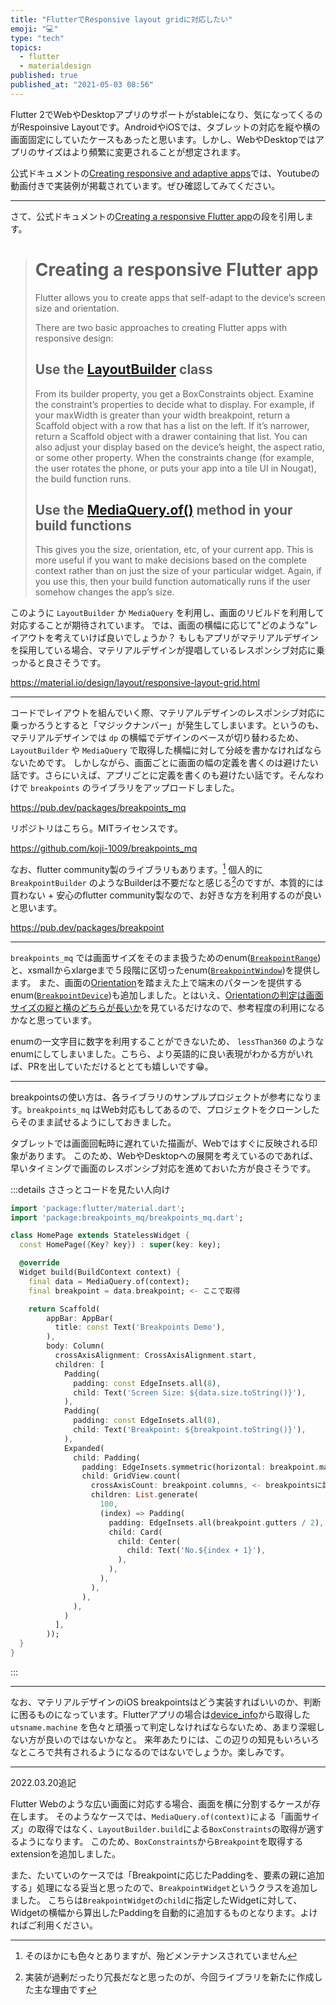 ```yaml
---
title: "FlutterでResponsive layout gridに対応したい"
emoji: "💻"
type: "tech"
topics:
  - flutter
  - materialdesign
published: true
published_at: "2021-05-03 08:56"
---
```


Flutter 2でWebやDesktopアプリのサポートがstableになり、気になってくるのがRespoinsive Layoutです。AndroidやiOSでは、タブレットの対応を縦や横の画面固定にしていたケースもあったと思います。しかし、WebやDesktopではアプリのサイズはより頻繁に変更されることが想定されます。

公式ドキュメントの[Creating responsive and adaptive apps](https://flutter.dev/docs/development/ui/layout/adaptive-responsive)では、Youtubeの動画付きで実装例が掲載されています。ぜひ確認してみてください。

---

さて、公式ドキュメントの[Creating a responsive Flutter app](https://flutter.dev/docs/development/ui/layout/adaptive-responsive#creating-a-responsive-flutter-app)の段を引用します。

> # Creating a responsive Flutter app
> 
> Flutter allows you to create apps that self-adapt to the device’s screen size and orientation.
> 
> There are two basic approaches to creating Flutter apps with responsive design:
> 
> ## Use the [LayoutBuilder](https://api.flutter.dev/flutter/widgets/LayoutBuilder-class.html) class
> From its builder property, you get a BoxConstraints object. Examine the constraint’s properties to decide what to display. For example, if your maxWidth is greater than your width breakpoint, return a Scaffold object with a row that has a list on the left. If it’s narrower, return a Scaffold object with a drawer containing that list. You can also adjust your display based on the device’s height, the aspect ratio, or some other property. When the constraints change (for example, the user rotates the phone, or puts your app into a tile UI in Nougat), the build function runs.
> 
> ## Use the [MediaQuery.of()](https://api.flutter.dev/flutter/widgets/MediaQuery/of.html) method in your build functions
> This gives you the size, orientation, etc, of your current app. This is more useful if you want to make decisions based on the complete context rather than on just the size of your particular widget. Again, if you use this, then your build function automatically runs if the user somehow changes the app’s size.

このように `LayoutBuilder` か `MediaQuery` を利用し、画面のリビルドを利用して対応することが期待されています。
では、画面の横幅に応じて"どのような"レイアウトを考えていけば良いでしょうか？ もしもアプリがマテリアルデザインを採用している場合、マテリアルデザインが提唱しているレスポンシブ対応に乗っかると良さそうです。

https://material.io/design/layout/responsive-layout-grid.html

---

コードでレイアウトを組んでいく際、マテリアルデザインのレスポンシブ対応に乗っかろうとすると「マジックナンバー」が発生してしまいます。というのも、マテリアルデザインでは `dp` の横幅でデザインのベースが切り替わるため、`LayoutBuilder` や `MediaQuery` で取得した横幅に対して分岐を書かなければならないためです。
しかしながら、画面ごとに画面の幅の定義を書くのは避けたい話です。さらにいえば、アプリごとに定義を書くのも避けたい話です。そんなわけで `breakpoints` のライブラリをアップロードしました。

https://pub.dev/packages/breakpoints_mq

リポジトリはこちら。MITライセンスです。

https://github.com/koji-1009/breakpoints_mq

なお、flutter community製のライブラリもあります。[^1]
個人的に `BreakpointBuilder` のようなBuilderは不要だなと感じる[^2]のですが、本質的には買わない + 安心のflutter community製なので、お好きな方を利用するのが良いと思います。

https://pub.dev/packages/breakpoint

---

`breakpoints_mq` では画面サイズをそのまま扱うためのenum([`BreakpointRange`](https://github.com/koji-1009/breakpoints_mq/blob/1.1.0/lib/src/breakpoints_enum.dart#L5))と、xsmallからxlargeまで５段階に区切ったenum([`BreakpointWindow`](https://github.com/koji-1009/breakpoints_mq/blob/1.1.0/lib/src/breakpoints_enum.dart#L51))を提供します。
また、画面の[Orientation](https://api.flutter.dev/flutter/widgets/Orientation-class.html)を踏まえた上で端末のパターンを提供するenum([`BreakpointDevice`](https://github.com/koji-1009/breakpoints_mq/blob/1.1.0/lib/src/breakpoints_enum.dart#L78))も追加しました。とはいえ、[Orientationの判定は画面サイズの縦と横のどちらが長いか](https://github.com/flutter/flutter/blob/2.0.0/packages/flutter/lib/src/widgets/media_query.dart#L370)を見ているだけなので、参考程度の利用になるかなと思っています。

enumの一文字目に数字を利用することができないため、 `lessThan360` のようなenumにしてしまいました。こちら、より英語的に良い表現がわかる方がいれば、PRを出していただけるととても嬉しいです😁。

---

breakpointsの使い方は、各ライブラリのサンプルプロジェクトが参考になります。`breakpoints_mq` はWeb対応もしてあるので、プロジェクトをクローンしたらそのまま試せるようにしておきました。

タブレットでは画面回転時に遅れていた描画が、Webではすぐに反映される印象があります。
このため、WebやDesktopへの展開を考えているのであれば、早いタイミングで画面のレスポンシブ対応を進めておいた方が良さそうです。

:::details ささっとコードを見たい人向け

```dart
import 'package:flutter/material.dart';
import 'package:breakpoints_mq/breakpoints_mq.dart';

class HomePage extends StatelessWidget {
  const HomePage({Key? key}) : super(key: key);

  @override
  Widget build(BuildContext context) {
    final data = MediaQuery.of(context);
    final breakpoint = data.breakpoint; <- ここで取得

    return Scaffold(
        appBar: AppBar(
          title: const Text('Breakpoints Demo'),
        ),
        body: Column(
          crossAxisAlignment: CrossAxisAlignment.start,
          children: [
            Padding(
              padding: const EdgeInsets.all(8),
              child: Text('Screen Size: ${data.size.toString()}'),
            ),
            Padding(
              padding: const EdgeInsets.all(8),
              child: Text('Breakpoint: ${breakpoint.toString()}'),
            ),
            Expanded(
              child: Padding(
                padding: EdgeInsets.symmetric(horizontal: breakpoint.margins / 2), <- breakpointsに記載されていたmargins
                child: GridView.count(
                  crossAxisCount: breakpoint.columns, <- breakpointsに記載されているグリッドの数
                  children: List.generate(
                    100,
                    (index) => Padding(
                      padding: EdgeInsets.all(breakpoint.gutters / 2), <- breakpointsに記載されていたgutters
                      child: Card(
                        child: Center(
                          child: Text('No.${index + 1}'),
                        ),
                      ),
                    ),
                  ),
                ),
              ),
            )
          ],
        ));
  }
}
```

:::

---

なお、マテリアルデザインのiOS breakpointsはどう実装すればいいのか、判断に困るものになっています。Flutterアプリの場合は[device_info](https://pub.dev/packages/device_info)から取得した `utsname.machine` を色々と頑張って判定しなければならないため、あまり深堀しない方が良いのではないかなと。
来年あたりには、この辺りの知見もいろいろなところで共有されるようになるのではないでしょうか。楽しみです。

---

2022.03.20追記

Flutter Webのような広い画面に対応する場合、画面を横に分割するケースが存在します。
そのようなケースでは、`MediaQuery.of(context)`による「画面サイズ」の取得ではなく、`LayoutBuilder.build`による`BoxConstraints`の取得が適するようになります。
このため、`BoxConstraints`から`Breakpoint`を取得するextensionを追加しました。

また、たいていのケースでは「Breakpointに応じたPaddingを、要素の親に追加する」処理になる妥当と思ったので、`BreakpointWidget`というクラスを追加しました。
こちらは`BreakpointWidget`の`child`に指定したWidgetに対して、Widgetの横幅から算出したPaddingを自動的に追加するものとなります。よければご利用ください。

[^1]: そのほかにも色々とありますが、殆どメンテナンスされていません
[^2]: 実装が過剰だったり冗長だなと思ったのが、今回ライブラリを新たに作成した主な理由です